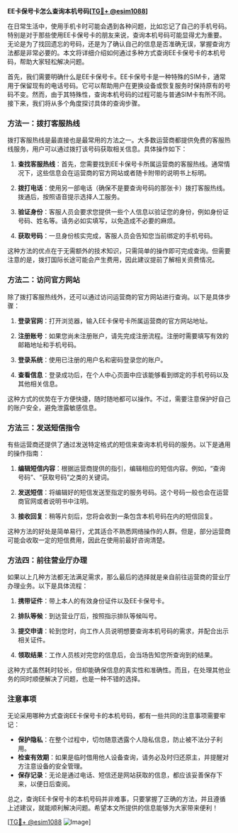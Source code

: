 **EE卡保号卡怎么查询本机号码[[TG💪+ @esim1088](https://t.me/s/esim1088)]**

在日常生活中，使用手机卡时可能会遇到各种问题，比如忘记了自己的手机号码。特别是对于那些使用EE卡保号卡的朋友来说，查询本机号码可能显得尤为重要。无论是为了找回遗忘的号码，还是为了确认自己的信息是否准确无误，掌握查询方法都是非常必要的。本文将详细介绍如何通过多种方式查询EE卡保号卡的本机号码，帮助大家轻松解决问题。

首先，我们需要明确什么是EE卡保号卡。EE卡保号卡是一种特殊的SIM卡，通常用于保留现有的电话号码。它可以帮助用户在更换设备或恢复服务时保持原有的号码不变。然而，由于其特殊性，查询本机号码的过程可能与普通SIM卡有所不同。接下来，我们将从多个角度探讨具体的查询步骤。

### 方法一：拨打客服热线

拨打客服热线是最直接也是最常用的方法之一。大多数运营商都提供免费的客服热线服务，用户可以通过拨打该号码获取相关信息。具体操作如下：

1. **查找客服热线**：首先，您需要找到EE卡保号卡所属运营商的客服热线。通常情况下，这些信息会在运营商的官方网站或者随卡附带的说明书上标明。
   
2. **拨打电话**：使用另一部电话（确保不是要查询号码的那张卡）拨打客服热线。拨通后，按照语音提示选择人工服务。

3. **验证身份**：客服人员会要求您提供一些个人信息以验证您的身份，例如身份证号码、姓名等。请务必如实填写，以免造成不必要的麻烦。

4. **获取号码**：一旦身份核实完成，客服人员会告知您当前绑定的手机号码。

这种方法的优点在于无需额外的技术知识，只需简单的操作即可完成查询。但需要注意的是，拨打国际长途可能会产生费用，因此建议提前了解相关资费情况。

### 方法二：访问官方网站

除了拨打客服热线外，还可以通过访问运营商的官方网站进行查询。以下是具体步骤：

1. **登录官网**：打开浏览器，输入EE卡保号卡所属运营商的官方网站地址。

2. **注册账号**：如果您尚未注册账户，请先完成注册流程。注册时需要填写有效的邮箱地址和手机号码。

3. **登录系统**：使用已注册的用户名和密码登录您的账户。

4. **查看信息**：登录成功后，在个人中心页面中应该能够看到绑定的手机号码以及其他相关信息。

这种方式的优势在于方便快捷，随时随地都可以操作。不过，需要注意保护好自己的账户安全，避免泄露敏感信息。

### 方法三：发送短信指令

有些运营商还提供了通过发送特定格式的短信来查询本机号码的服务。以下是通用的操作指南：

1. **编辑短信内容**：根据运营商提供的指引，编辑相应的短信内容。例如，“查询号码”、“获取号码”之类的关键词。

2. **发送短信**：将编辑好的短信发送至指定的服务号码。这个号码一般也会在运营商官网或者说明书中注明。

3. **接收回复**：稍等片刻后，您将会收到一条包含本机号码在内的短信回复。

这种方法的好处是简单易行，尤其适合不熟悉网络操作的人群。但是，部分运营商可能会收取一定的短信费用，因此在使用前最好咨询清楚。

### 方法四：前往营业厅办理

如果以上几种方法都无法满足需求，那么最后的选择就是亲自前往运营商的营业厅办理业务。以下是具体流程：

1. **携带证件**：带上本人的有效身份证件以及EE卡保号卡。

2. **排队等候**：到达营业厅后，按照指示排队等候叫号。

3. **提交申请**：轮到您时，向工作人员说明想要查询本机号码的需求，并配合出示相关证件。

4. **领取结果**：工作人员核对完您的信息后，会当场告知您所查询到的结果。

这种方式虽然耗时较长，但却能确保信息的真实性和准确性。而且，在处理其他业务的同时顺便解决了问题，也是一种不错的选择。

### 注意事项

无论采用哪种方式查询EE卡保号卡的本机号码，都有一些共同的注意事项需要牢记：

- **保护隐私**：在整个过程中，切勿随意透露个人隐私信息，防止被不法分子利用。
- **检查有效期**：如果是临时借用他人设备查询，请务必及时归还原主，并提醒对方注意设备的安全管理。
- **保存记录**：无论是通过电话、短信还是网站获取的信息，都应该妥善保存下来，以便日后查阅。

总之，查询EE卡保号卡的本机号码并非难事，只要掌握了正确的方法，并且遵循上述建议，就能顺利解决问题。希望本文所提供的信息能够为大家带来便利！

[[TG💪+ @esim1088](https://t.me/s/esim1088) ![Image](https://i.postimg.cc/4NQfJmqS/Snipaste-2025-05-13-00-14-12.png)]